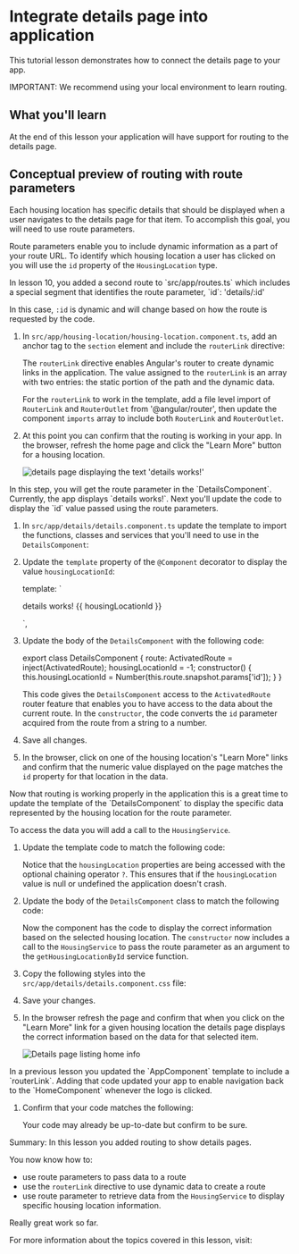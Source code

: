 # Integrate details page into application

This tutorial lesson demonstrates how to connect the details page to your app.

<docs-video src="https://www.youtube.com/embed/-jRxG84AzCI?si=CbqIpmRpwp5ZZDnu&amp;start=345"/>

IMPORTANT: We recommend using your local environment to learn routing.

## What you'll learn

At the end of this lesson your application will have support for routing to the details page.

## Conceptual preview of routing with route parameters

Each housing location has specific details that should be displayed when a user navigates to the details page for that item. To accomplish this goal, you will need to use route parameters.

Route parameters enable you to include dynamic information as a part of your route URL. To identify which housing location a user has clicked on you will use the `id` property of the `HousingLocation` type.

<docs-workflow>

<docs-step title="Create a new service for your app">
In lesson 10, you added a second route to `src/app/routes.ts` which includes a special segment that identifies the route parameter, `id`:

<docs-code language="javascript">
'details/:id'
</docs-code>

In this case, `:id` is dynamic and will change based on how the route is requested by the code.

1. In `src/app/housing-location/housing-location.component.ts`, add an anchor tag to the `section` element and include the `routerLink` directive:

    <docs-code header="Add anchor with a routerLink directive to housing-location.component.ts" path="adev/src/content/tutorials/first-app/steps/12-forms/src/app/housing-location/housing-location.component.ts" visibleLines="[13,20]"/>

    The `routerLink` directive enables Angular's router to create dynamic links in the application. The value assigned to the `routerLink` is an array with two entries: the static portion of the path and the dynamic data.

    For the `routerLink` to work in the template, add a file level import of `RouterLink` and `RouterOutlet` from '@angular/router', then update the component `imports` array to include both `RouterLink` and `RouterOutlet`.
1. At this point you can confirm that the routing is working in your app. In the browser, refresh the home page and click the "Learn More" button for a housing location.

    <img alt="details page displaying the text 'details works!'" src="assets/images/tutorials/first-app/homes-app-lesson-11-step-1.png">

</docs-step>

<docs-step title="Get route parameters">
In this step, you will get the route parameter in the `DetailsComponent`. Currently, the app displays `details works!`. Next you'll update the code to display the `id` value passed using the route parameters.

1. In `src/app/details/details.component.ts` update the template to import the functions, classes and services that you'll need to use in the `DetailsComponent`:

    <docs-code header="Update file level imports" path="adev/src/content/tutorials/first-app/steps/12-forms/src/app/details/details.component.ts" visibleLines="[1,5]"/>

1. Update the `template` property of the `@Component` decorator to display the value `housingLocationId`:

    <docs-code language="javascript">
      template: `<p>details works! {{ housingLocationId }}</p>`,
    </docs-code>

1. Update the body of the `DetailsComponent` with the following code:

    <docs-code language="javascript">
        export class DetailsComponent {
            route: ActivatedRoute = inject(ActivatedRoute);
            housingLocationId = -1;
            constructor() {
                this.housingLocationId = Number(this.route.snapshot.params['id']);
            }
        }
    </docs-code>

    This code gives the `DetailsComponent` access to the `ActivatedRoute` router feature that enables you to have access to the data about the current route. In the `constructor`, the code converts the `id` parameter acquired from the route from a string to a number.

1. Save all changes.

1. In the browser, click on one of the housing location's "Learn More" links and confirm that the numeric value displayed on the page matches the `id` property for that location in the data.
</docs-step>

<docs-step title="Customize the `DetailComponent`">
Now that routing is working properly in the application this is a great time to update the template of the `DetailsComponent` to display the specific data represented by the housing location for the route parameter.

To access the data you will add a call to the `HousingService`.

1. Update the template code to match the following code:

    <docs-code header="Update the DetailsComponent template in src/app/details/details.component.ts" path="adev/src/content/tutorials/first-app/steps/12-forms/src/app/details/details.component.ts" visibleLines="[11,28]"/>

    Notice that the `housingLocation` properties are being accessed with the optional chaining operator `?`. This ensures that if the `housingLocation` value is null or undefined the application doesn't crash.

1. Update the body of the `DetailsComponent` class to match the following code:

    <docs-code header="Update the DetailsComponent class in src/app/details/details.component.ts" path="adev/src/content/tutorials/first-app/steps/12-forms/src/app/details/details.component.ts" visibleLines="[31,42]"/>

    Now the component has the code to display the correct information based on the selected housing location. The `constructor` now includes a call to the `HousingService` to pass the route parameter as an argument to the `getHousingLocationById` service function.

1. Copy the following styles into the `src/app/details/details.component.css` file:

    <docs-code header="Add styles for the DetailsComponent" path="adev/src/content/tutorials/first-app/steps/12-forms/src/app/details/details.component.css" visibleLines="[1,71]"/>

1. Save your changes.

1. In the browser refresh the page and confirm that when you click on the "Learn More" link for a given housing location the details page displays the correct information based on the data for that selected item.

    <img alt="Details page listing home info" src="assets/images/tutorials/first-app/homes-app-lesson-11-step-3.png">

</docs-step>

<docs-step title="Add navigation to the `HomeComponent`">
In a previous lesson you updated the `AppComponent` template to include a `routerLink`. Adding that code updated your app to enable navigation back to the `HomeComponent` whenever the logo is clicked.

1. Confirm that your code matches the following:

    <docs-code header="Add routerLink to AppComponent" path="adev/src/content/tutorials/first-app/steps/12-forms/src/app/app.component.ts" visibleLines="[13,24]"/>

    Your code may already be up-to-date but confirm to be sure.
</docs-step>

</docs-workflow>

Summary: In this lesson you added routing to show details pages.

You now know how to:

* use route parameters to pass data to a route
* use the `routerLink` directive to use dynamic data to create a route
* use route parameter to retrieve data from the `HousingService` to display specific housing location information.

Really great work so far.

For more information about the topics covered in this lesson, visit:

<docs-pill-row>
  <docs-pill href="guide/routing/common-router-tasks#accessing-query-parameters-and-fragments" title="Route Parameters"/>
  <docs-pill href="guide/routing" title="Routing in Angular Overview"/>
  <docs-pill href="guide/routing/common-router-tasks" title="Common Routing Tasks"/>
  <docs-pill href="https://developer.mozilla.org/en-US/docs/Web/JavaScript/Reference/Operators/Optional_chaining" title="Optional Chaining Operator"/>
</docs-pill-row>
